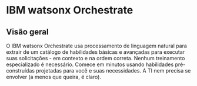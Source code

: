 # IBM watsonx Orchestrate
## Visão geral
O IBM watsonx Orchestrate usa processamento de linguagem natural para extrair de um catálogo de habilidades básicas e avançadas para executar suas solicitações - em contexto e na ordem correta. Nenhum treinamento especializado é necessário. Comece em minutos usando habilidades pré-construídas projetadas para você e suas necessidades. A TI nem precisa se envolver (a menos que queira, é claro).

